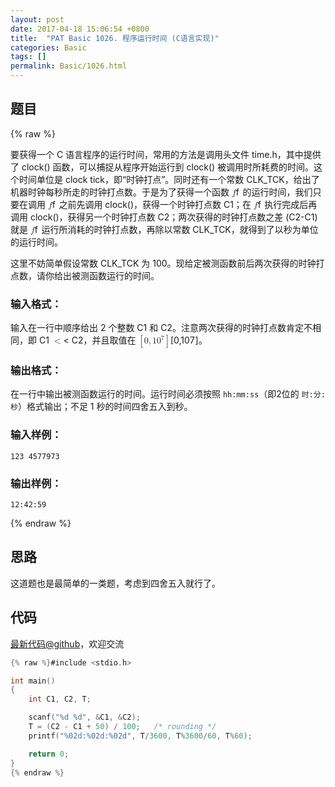 ```yaml
---
layout: post
date: 2017-04-18 15:06:54 +0800
title:  "PAT Basic 1026. 程序运行时间 (C语言实现)"
categories: Basic
tags: []
permalink: Basic/1026.html
---
```


## 题目

{% raw %}<div class="ques-view"><p>要获得一个 C 语言程序的运行时间，常用的方法是调用头文件 time.h，其中提供了 clock() 函数，可以捕捉从程序开始运行到 clock() 被调用时所耗费的时间。这个时间单位是 clock tick，即“时钟打点”。同时还有一个常数 CLK_TCK，给出了机器时钟每秒所走的时钟打点数。于是为了获得一个函数 <span class="katex"><span class="katex-mathml"><math><mrow><mi>f</mi></mrow>f</math></span><span aria-hidden="true" class="katex-html"><span class="strut" style="height:0.69444em;"></span><span class="strut bottom" style="height:0.8888799999999999em;vertical-align:-0.19444em;"></span><span class="base textstyle uncramped"><span class="mord mathit" style="margin-right:0.10764em;">f</span></span></span></span> 的运行时间，我们只要在调用 <span class="katex"><span class="katex-mathml"><math><mrow><mi>f</mi></mrow>f</math></span><span aria-hidden="true" class="katex-html"><span class="strut" style="height:0.69444em;"></span><span class="strut bottom" style="height:0.8888799999999999em;vertical-align:-0.19444em;"></span><span class="base textstyle uncramped"><span class="mord mathit" style="margin-right:0.10764em;">f</span></span></span></span> 之前先调用 clock()，获得一个时钟打点数 C1；在 <span class="katex"><span class="katex-mathml"><math><mrow><mi>f</mi></mrow>f</math></span><span aria-hidden="true" class="katex-html"><span class="strut" style="height:0.69444em;"></span><span class="strut bottom" style="height:0.8888799999999999em;vertical-align:-0.19444em;"></span><span class="base textstyle uncramped"><span class="mord mathit" style="margin-right:0.10764em;">f</span></span></span></span> 执行完成后再调用 clock()，获得另一个时钟打点数 C2；两次获得的时钟打点数之差 (C2-C1) 就是 <span class="katex"><span class="katex-mathml"><math><mrow><mi>f</mi></mrow>f</math></span><span aria-hidden="true" class="katex-html"><span class="strut" style="height:0.69444em;"></span><span class="strut bottom" style="height:0.8888799999999999em;vertical-align:-0.19444em;"></span><span class="base textstyle uncramped"><span class="mord mathit" style="margin-right:0.10764em;">f</span></span></span></span> 运行所消耗的时钟打点数，再除以常数 CLK_TCK，就得到了以秒为单位的运行时间。</p>
<p>这里不妨简单假设常数 CLK_TCK 为 100。现给定被测函数前后两次获得的时钟打点数，请你给出被测函数运行的时间。</p>
<h3 id="-">输入格式：</h3>
<p>输入在一行中顺序给出 2 个整数 C1 和 C2。注意两次获得的时钟打点数肯定不相同，即 C1 <span class="katex"><span class="katex-mathml"><math><mrow><mo>&lt;</mo></mrow>&lt;</math></span><span aria-hidden="true" class="katex-html"><span class="strut" style="height:0.5391em;"></span><span class="strut bottom" style="height:0.5782em;vertical-align:-0.0391em;"></span><span class="base textstyle uncramped"><span class="mrel">&lt;</span></span></span></span> C2，并且取值在 <span class="katex"><span class="katex-mathml"><math><mrow><mo>[</mo><mn>0</mn><mo separator="true">,</mo><mn>1</mn><msup><mn>0</mn><mn>7</mn></msup><mo>]</mo></mrow>[0, 10^7]</math></span><span aria-hidden="true" class="katex-html"><span class="strut" style="height:0.8141079999999999em;"></span><span class="strut bottom" style="height:1.064108em;vertical-align:-0.25em;"></span><span class="base textstyle uncramped"><span class="mopen">[</span><span class="mord mathrm">0</span><span class="mpunct">,</span><span class="mord mathrm">1</span><span class="mord"><span class="mord mathrm">0</span><span class="msupsub"><span class="vlist"><span style="top:-0.363em;margin-right:0.05em;"><span class="fontsize-ensurer reset-size5 size5"><span style="font-size:0em;">​</span></span><span class="reset-textstyle scriptstyle uncramped mtight"><span class="mord mathrm mtight">7</span></span></span><span class="baseline-fix"><span class="fontsize-ensurer reset-size5 size5"><span style="font-size:0em;">​</span></span>​</span></span></span></span><span class="mclose">]</span></span></span></span>。</p>
<h3 id="-">输出格式：</h3>
<p>在一行中输出被测函数运行的时间。运行时间必须按照 <code>hh:mm:ss</code>（即2位的 <code>时:分:秒</code>）格式输出；不足 1 秒的时间四舍五入到秒。</p>
<h3 id="-">输入样例：</h3>
<pre><code class="lang-in">123 4577973
</code></pre>
<h3 id="-">输出样例：</h3>
<pre><code class="lang-out">12:42:59
</code></pre>
</div>{% endraw %}

## 思路

这道题也是最简单的一类题，考虑到四舍五入就行了。

## 代码

[最新代码@github](https://github.com/OliverLew/PAT/blob/master/PATBasic/1026.c)，欢迎交流
```c
{% raw %}#include <stdio.h>

int main()
{
    int C1, C2, T;

    scanf("%d %d", &C1, &C2);
    T = (C2 - C1 + 50) / 100;   /* rounding */
    printf("%02d:%02d:%02d", T/3600, T%3600/60, T%60);

    return 0;
}
{% endraw %}
```